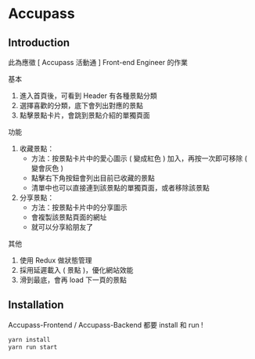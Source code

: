 # Accupass

## Introduction
此為應徵 [ Accupass 活動通 ] Front-end Engineer 的作業

基本
1. 進入首頁後，可看到 Header 有各種景點分類
2. 選擇喜歡的分類，底下會列出對應的景點
3. 點擊景點卡片，會跳到景點介紹的單獨頁面

功能
1. 收藏景點：
   - 方法：按景點卡片中的愛心圖示 ( 變成紅色 ) 加入，再按一次即可移除 ( 變會灰色 )
   - 點擊右下角按鈕會列出目前已收藏的景點
   - 清單中也可以直接連到該景點的單獨頁面，或者移除該景點
2. 分享景點：
   - 方法：按景點卡片中的分享圖示
   - 會複製該景點頁面的網址
   - 就可以分享給朋友了


其他
1. 使用 Redux 做狀態管理
2. 採用延遲載入 ( 景點 )，優化網站效能
3. 滑到最底，會再 load 下一頁的景點

## Installation

Accupass-Frontend / Accupass-Backend 都要 install 和 run !

```bash
yarn install
yarn run start
```